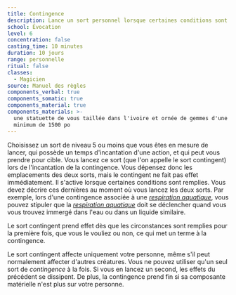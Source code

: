 ```yaml
---
title: Contingence
description: Lance un sort personnel lorsque certaines conditions sont remplies.
school: Évocation
level: 6
concentration: false
casting_time: 10 minutes
duration: 10 jours
range: personnelle
ritual: false
classes:
  - Magicien
source: Manuel des règles
components_verbal: true
components_somatic: true
components_material: true
components_materials: >-
  une statuette de vous taillée dans l'ivoire et ornée de gemmes d'une valeur
  minimum de 1500 po
---
```

Choisissez un sort de niveau 5 ou moins que vous êtes en mesure de lancer, qui possède un temps d'incantation d'une action, et qui peut vous prendre pour cible. Vous lancez ce sort (que l'on appelle le sort contingent) lors de l'incantation de la contingence. Vous dépensez donc les emplacements des deux sorts, mais le contingent ne fait pas effet immédiatement. Il s'active lorsque certaines conditions sont remplies. Vous devez décrire ces dernières au moment où vous lancez les deux sorts. Par exemple, lors d'une contingence associée à une [_respiration aquatique_](/grimoire/respiration-aquatique/), vous pouvez stipuler que la [_respiration aquatique_](/grimoire/respiration-aquatique/) doit se déclencher quand vous vous trouvez immergé dans l'eau ou dans un liquide similaire.

Le sort contingent prend effet dès que les circonstances sont remplies pour la première fois, que vous le vouliez ou non, ce qui met un terme à la contingence.

Le sort contingent affecte uniquement votre personne, même s'il peut normalement affecter d'autres créatures. Vous ne pouvez utiliser qu'un seul sort de _contingence_ à la fois. Si vous en lancez un second, les effets du précédent se dissipent. De plus, la contingence prend fin si sa composante matérielle n'est plus sur votre personne.
